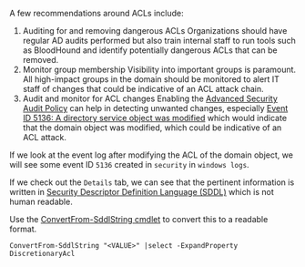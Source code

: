 A few recommendations around ACLs include:

1. Auditing for and removing dangerous ACLs
	Organizations should have regular AD audits performed but also train internal staff to run tools such as BloodHound and identify potentially dangerous ACLs that can be removed.
2. Monitor group membership
	Visibility into important groups is paramount. All high-impact groups in the domain should be monitored to alert IT staff of changes that could be indicative of an ACL attack chain.
3. Audit and monitor for ACL changes
	Enabling the [Advanced Security Audit Policy](https://docs.microsoft.com/en-us/archive/blogs/canitpro/step-by-step-enabling-advanced-security-audit-policy-via-ds-access) can help in detecting unwanted changes, especially [Event ID 5136: A directory service object was modified](https://docs.microsoft.com/en-us/windows/security/threat-protection/auditing/event-5136) which would indicate that the domain object was modified, which could be indicative of an ACL attack.

If we look at the event log after modifying the ACL of the domain object, we will see some event ID `5136` created in `security` in `windows logs`.

If we check out the `Details` tab, we can see that the pertinent information is written in [Security Descriptor Definition Language (SDDL)](https://docs.microsoft.com/en-us/windows/win32/secauthz/security-descriptor-definition-language) which is not human readable.

Use the [ConvertFrom-SddlString cmdlet](https://docs.microsoft.com/en-us/powershell/module/microsoft.powershell.utility/convertfrom-sddlstring?view=powershell-7.2) to convert this to a readable format.
```powershell-session
ConvertFrom-SddlString "<VALUE>" |select -ExpandProperty DiscretionaryAcl
```